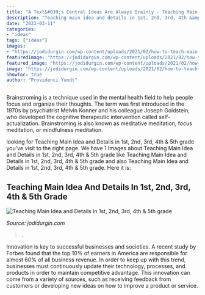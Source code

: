 ```yaml
---
title: "A Text&#039;s Central Ideas Are Always Brainly - Teaching Main Idea And Details In 1st, 2nd, 3rd, 4th &amp; 5th Grade"
description: "Teaching main idea and details in 1st, 2nd, 3rd, 4th &amp; 5th grade"
date: "2023-03-11"
categories:
- "ideas"
tags: ["ideas"]
images:
- "https://jodidurgin.com/wp-content/uploads/2021/02/how-to-teach-main-idea-details-2nd-3rd-4th-5th-grade.jpg-300x157.jpg"
featuredImage: "https://jodidurgin.com/wp-content/uploads/2021/02/how-to-teach-main-idea-details-2nd-3rd-4th-5th-grade.jpg-300x157.jpg"
featured_image: "https://jodidurgin.com/wp-content/uploads/2021/02/how-to-teach-main-idea-details-2nd-3rd-4th-5th-grade.jpg-300x157.jpg"
image: "https://jodidurgin.com/wp-content/uploads/2021/02/how-to-teach-main-idea-details-2nd-3rd-4th-5th-grade.jpg-300x157.jpg"
ShowToc: true
author: "Providenci Yundt"
---
```



Brainstroming is a technique used in the mental health field to help people focus and organize their thoughts. The term was first introduced in the 1970s by psychiatrist Melvin Konner and his colleague Joseph Goldstein, who developed the cognitive therapeutic intervention called self-actualization. Brainstroming is also known as meditative meditation, focus meditation, or mindfulness meditation.

	

		
looking for Teaching Main Idea and Details in 1st, 2nd, 3rd, 4th &amp; 5th grade you've visit to the right page. We have 1 Images about Teaching Main Idea and Details in 1st, 2nd, 3rd, 4th &amp; 5th grade like Teaching Main Idea and Details in 1st, 2nd, 3rd, 4th &amp; 5th grade and also Teaching Main Idea and Details in 1st, 2nd, 3rd, 4th &amp; 5th grade. Here it is:
		
    
## Teaching Main Idea And Details In 1st, 2nd, 3rd, 4th &amp; 5th Grade

<img loading=lazy src="https://jodidurgin.com/wp-content/uploads/2021/02/how-to-teach-main-idea-details-2nd-3rd-4th-5th-grade.jpg-300x157.jpg" onerror="this.onerror=null;this.src='https://tse3.mm.bing.net/th?id=OIP.EamsnYPKhWFgoyzIf1DYGwAAAA&amp;pid=15.1';" alt="Teaching Main Idea and Details in 1st, 2nd, 3rd, 4th &amp; 5th grade">

_Source: jodidurgin.com_

>. 

	

Innovation is key to successful businesses and societies. A recent study by Forbes found that the top 10% of earners in America are responsible for almost 60% of all business revenue. In order to keep up with this trend, businesses must continuously update their technology, processes, and products in order to maintain competitive advantage. This innovation can come from a variety of sources, such as receiving feedback from customers or developing new ideas on how to improve a product or service.

